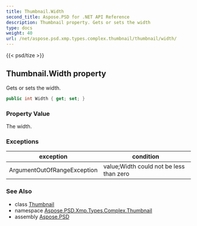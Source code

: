 ```yaml
---
title: Thumbnail.Width
second_title: Aspose.PSD for .NET API Reference
description: Thumbnail property. Gets or sets the width
type: docs
weight: 40
url: /net/aspose.psd.xmp.types.complex.thumbnail/thumbnail/width/
---
```

{{< psd/tize >}}
## Thumbnail.Width property

Gets or sets the width.

```csharp
public int Width { get; set; }
```

### Property Value

The width.

### Exceptions

| exception | condition |
| --- | --- |
| ArgumentOutOfRangeException | value;Width could not be less than zero |

### See Also

* class [Thumbnail](../)
* namespace [Aspose.PSD.Xmp.Types.Complex.Thumbnail](../../thumbnail/)
* assembly [Aspose.PSD](../../../)


